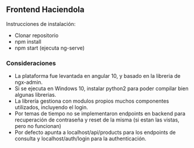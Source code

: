 ## Frontend Haciendola

Instrucciones de instalación:

* Clonar repositorio
* npm install
* npm start (ejecuta ng-serve)

### Consideraciones

* La plataforma fue levantada en angular 10, y basado en la libreria de ngx-admin. 
* Si se ejecuta en Windows 10, instalar python2 para poder compilar bien algunas librerias.
* La librería gestiona con modulos propios muchos componentes utilizados, incluyendo el login.
* Por temas de tiempo no se implementaron endpoints en backend para recuperación de contraseña y reset de la misma (si estan las vistas, pero no funcionan)
* Por defecto apunta a localhost/api/products para los endpoints de consulta y localhost/auth/login para la authenticación.
